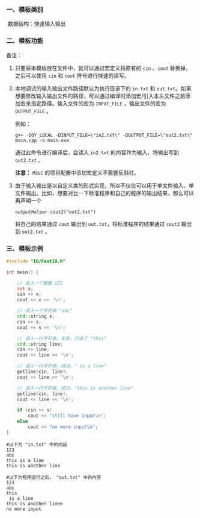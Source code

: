 ### 一、模板类别

​	数据结构：快速输入输出

### 二、模板功能

备注：

1. 只要将本模板放在文件中，就可以通过宏定义将原有的 `cin` 、`cout` 替换掉，之后可以使用 `cin` 和 `cout` 符号进行快速的读写。

2. 本地调试的输入输出文件路径默认为执行目录下的 `in.txt` 和 `out.txt`。如果想要修改输入输出文件的路径，可以通过编译时添加宏/引入本头文件之前添加宏来指定路径。输入文件的宏为 `INPUT_FILE` ，输出文件的宏为 `OUTPUT_FILE` 。

   例如：

   ``````
   g++ -DOY_LOCAL -DINPUT_FILE=\"in2.txt\" -DOUTPUT_FILE=\"out2.txt\" main.cpp -o main.exe
   ``````

   通过此命令进行编译后，会读入 `in2.txt` 的内容作为输入，将输出写到 `out2.txt` 。

   **注意：** `MSVC` 的项目配置中添加宏定义不需要反斜杠。

3. 由于输入输出是以自定义类的形式实现，所以不仅仅可以用于单文件输入、单文件输出。比如，想要对比一下标准程序和自己的程序的输出结果，那么可以再声明一个

   ```
   outputHelper cout2("out2.txt")
   ```

   将自己的结果通过 `cout​` 输出到 `out.txt`，将标准程序的结果通过 `cout2` 输出到 `out2.txt` 。

### 三、模板示例

```c++
#include "IO/FastIO.h"

int main() {

    // 读入一个整数 123
    int x;
    cin >> x;
    cout << x << '\n';

    // 读入一个字符串 "abc"
    std::string s;
    cin >> s;
    cout << s << '\n';

    // 读入一行字符串，失败，只读了 "this"
    std::string line;
    cin >> line;
    cout << line << '\n';

    // 读入一行字符串，成功，" is a line"
    getline(cin, line);
    cout << line << '\n';

    // 读入一行字符串，成功，"this is another line"
    getline(cin, line);
    cout << line << '\n';

    if (cin >> s)
        cout << "still have input\n";
    else
        cout << "no more input\n";
}
```

```
#以下为 "in.txt" 中的内容
123
abc
this is a line
this is another line
```

```
#以下为程序运行之后， "out.txt" 中的内容
123
abc
this
 is a line
this is another linee
no more input

```
